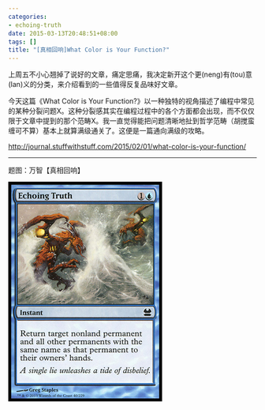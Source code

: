 ```yaml
---
categories:
- echoing-truth
date: 2015-03-13T20:48:51+08:00
tags: []
title: "[真相回响]What Color is Your Function?"
---
```


上周五不小心翘掉了说好的文章，痛定思痛，我决定新开这个更(neng)有(tou)意(lan)义的分类，来介绍看到的一些值得反复品味好文章。

今天这篇《What Color is Your Function?》以一种独特的视角描述了编程中常见的某种分裂问题X。这种分裂感其实在编程过程中的各个方面都会出现，而不仅仅限于文章中提到的那个范畴X。我一直觉得能把问题清晰地扯到哲学范畴（胡搅蛮缠可不算）基本上就算满级通关了。这便是一篇通向满级的攻略。

<http://journal.stuffwithstuff.com/2015/02/01/what-color-is-your-function/>


-----


题图：万智【真相回响】

![](/img/2015-q1/mma40.jpg)

